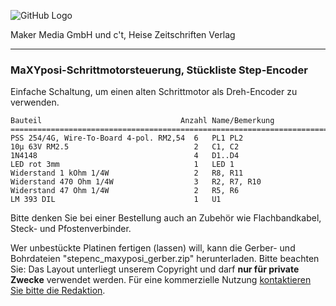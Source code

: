 ![GitHub Logo](http://www.heise.de/make/icons/make_logo.png)

Maker Media GmbH und c't, Heise Zeitschriften Verlag

***

### MaXYposi-Schrittmotorsteuerung, Stückliste Step-Encoder

Einfache Schaltung, um einen alten Schrittmotor als Dreh-Encoder zu verwenden.


    Bauteil                               Anzahl Name/Bemerkung
    =============================================================================
    PSS 254/4G, Wire-To-Board 4-pol. RM2,54  6   PL1 PL2
    10µ 63V RM2.5                            2   C1, C2
    1N4148                                   4   D1..D4
    LED rot 3mm                              1   LED 1
    Widerstand 1 kOhm 1/4W                   2   R8, R11                    
    Widerstand 470 Ohm 1/4W                  3   R2, R7, R10                    
    Widerstand 47 Ohm 1/4W                   2   R5, R6                   
    LM 393 DIL                               1   U1                

Bitte denken Sie bei einer Bestellung auch an Zubehör wie Flachbandkabel, Steck-
und Pfostenverbinder.

Wer unbestückte Platinen fertigen (lassen) will, kann die Gerber- und 
Bohrdateien "stepenc_maxyposi_gerber.zip" herunterladen. Bitte beachten Sie: Das 
Layout unterliegt unserem Copyright und darf **nur für private Zwecke** verwendet 
werden. Für eine kommerzielle Nutzung [kontaktieren Sie bitte die 
Redaktion](https://www.heise.de/make/kontakt/).
